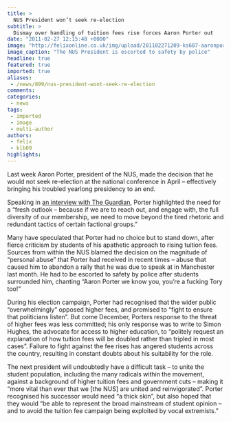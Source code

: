 ```yaml
---
title: >
  NUS President won’t seek re-election
subtitle: >
  Dismay over handling of tuition fees rise forces Aaron Porter out
date: "2011-02-27 12:15:48 +0000"
image: "http://felixonline.co.uk/img/upload/201102271209-ks607-aaronpor.jpg"
image_caption: "The NUS President is escorted to safety by police"
headline: true
featured: true
imported: true
aliases:
 - /news/899/nus-president-wont-seek-re-election
comments:
categories:
 - news
tags:
 - imported
 - image
 - multi-author
authors:
 - felix
 - klb09
highlights:
---
```


Last week Aaron Porter, president of the NUS, made the decision that he would not seek re-election at the national conference in April – effectively bringing his troubled yearlong presidency to an end.

Speaking in [an interview with The Guardian](http://www.guardian.co.uk/commentisfree/2011/feb/21/nus-president-student-cuts), Porter highlighted the need for a “fresh outlook – because if we are to reach out, and engage with, the full diversity of our membership, we need to move beyond the tired rhetoric and redundant tactics of certain factional groups.”

Many have speculated that Porter had no choice but to stand down, after fierce criticism by students of his apathetic approach to rising tuition fees. Sources from within the NUS blamed the decision on the magnitude of “personal abuse” that Porter had received in recent times – abuse that caused him to abandon a rally that he was due to speak at in Manchester last month. He had to be escorted to safety by police after students surrounded him, chanting “Aaron Porter we know you, you’re a fucking Tory too!”

During his election campaign, Porter had recognised that the wider public “overwhelmingly” opposed higher fees, and promised to “fight to ensure that politicians listen”. But come December, Porters response to the threat of higher fees was less committed; his only response was to write to Simon Hughes, the advocate for access to higher education, to “politely request an explanation of how tuition fees will be doubled rather than tripled in most cases”. Failure to fight against the fee rises has angered students across the country, resulting in constant doubts about his suitability for the role.

The next president will undoubtedly have a difficult task – to unite the student population, including the many radicals within the movement, against a background of higher tuition fees and government cuts – making it “more vital than ever that we [the NUS] are united and reinvigorated”. Porter recognised his successor would need “a thick skin”, but also hoped that they would “be able to represent the broad mainstream of student opinion – and to avoid the tuition fee campaign being exploited by vocal extremists.”
